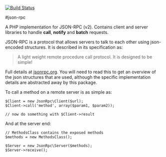 [![Build Status](https://secure.travis-ci.org/johnstevenson/json-rpc.png)](http://travis-ci.org/johnstevenson/json-rpc)

#json-rpc

A PHP implementation for JSON-RPC (v2). Contains client and server libraries to handle **call**, **notify** and **batch** requests.

JSON-RPC  is a protocol that allows servers to talk to each other using json-encoded structures. It is described in its specification as:

> A light weight remote procedure call protocol. It is designed to be simple!

Full details at [jsonrpc.org][json-spec]. You will need to read this to get an overview of the json structures that are used, although the specific implementation details are abstracted away by this package.

To call a method on a remote server is as simple as:

    $Client = new JsonRpc\Client($url);
    $Client->call('method', array($param1, $param2));

    // now do something with $Client->result

And at the server end:

    // MethodsClass contains the exposed methods
    $methods = new MethodsClass();

    $Server = new JsonRpc\Server($methods);
    $Server->receive();




  [json-spec]: http://www.jsonrpc.org/
